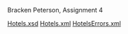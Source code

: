 Bracken Peterson, Assignment 4

[Hotels.xsd](https://blpeterson.github.io/Assignment-4/Assign4/Hotels.xsd)
[Hotels.xml](https://blpeterson.github.io/Assignment-4/Assign4/Hotels.xml)
[HotelsErrors.xml](https://blpeterson.github.io/Assignment-4/Assign4/HotelsErrors.xml)
